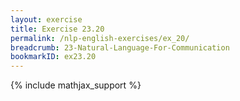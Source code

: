 ```yaml
---
layout: exercise
title: Exercise 23.20
permalink: /nlp-english-exercises/ex_20/
breadcrumb: 23-Natural-Language-For-Communication
bookmarkID: ex23.20
---
```


{% include mathjax_support %}
